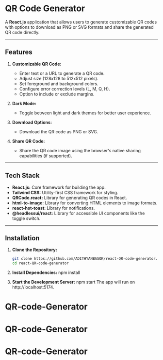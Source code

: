 # QR Code Generator

A **React.js** application that allows users to generate customizable QR codes with options to download as PNG or SVG formats and share the generated QR code directly.

---

## Features

1. **Customizable QR Code:**
   - Enter text or a URL to generate a QR code.
   - Adjust size (128x128 to 512x512 pixels).
   - Set foreground and background colors.
   - Configure error correction levels (L, M, Q, H).
   - Option to include or exclude margins.

2. **Dark Mode:**
   - Toggle between light and dark themes for better user experience.

3. **Download Options:**
   - Download the QR code as PNG or SVG.

4. **Share QR Code:**
   - Share the QR code image using the browser's native sharing capabilities (if supported).

---

## Tech Stack

- **React.js:** Core framework for building the app.
- **Tailwind CSS:** Utility-first CSS framework for styling.
- **QRCode.react:** Library for generating QR codes in React.
- **html-to-image:** Library for converting HTML elements to image formats.
- **react-hot-toast:** Library for notifications.
- **@headlessui/react:** Library for accessible UI components like the toggle switch.

---

## Installation

1. **Clone the Repository:**
   ```bash
   git clone https://github.com/ADITHYANBASOK/react-QR-code-generator.git
   cd react-QR-code-generator

2. **Install Dependencies:**
   npm install

3. **Start the Development Server:**
   npm start
  The app will run on http://localhost:5174.




# QR-code-Generator
# QR-code-Generator
# QR-code-Generator
